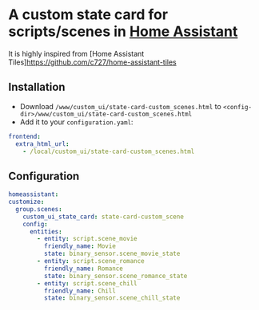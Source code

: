 # A custom state card for scripts/scenes in [Home Assistant](https://home-assistant.io)

It is highly inspired from [Home Assistant Tiles]https://github.com/c727/home-assistant-tiles

## Installation
* Download `/www/custom_ui/state-card-custom_scenes.html` to `<config-dir>/www/custom_ui/state-card-custom_scenes.html`
* Add it to your `configuration.yaml`:
```yaml
frontend:
  extra_html_url:
    - /local/custom_ui/state-card-custom_scenes.html
```

## Configuration
```yaml
homeassistant:
customize:
  group.scenes:
    custom_ui_state_card: state-card-custom_scene
    config:
      entities:
        - entity: script.scene_movie
          friendly_name: Movie
          state: binary_sensor.scene_movie_state
        - entity: script.scene_romance
          friendly_name: Romance
          state: binary_sensor.scene_romance_state
        - entity: script.scene_chill
          friendly_name: Chill
          state: binary_sensor.scene_chill_state
 ```
